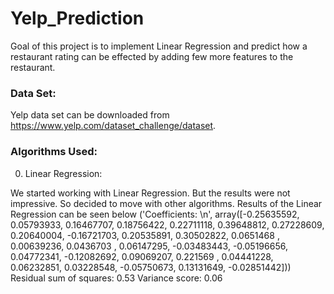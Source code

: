 # Yelp_Prediction

Goal of this project is to implement Linear Regression and predict how a restaurant rating can be effected by adding few more features to the restaurant.


### Data Set:
Yelp data set can be downloaded from https://www.yelp.com/dataset_challenge/dataset.


### Algorithms Used:
0. Linear Regression:

We started working with Linear Regression. But the results were not impressive. So decided to move with other algorithms.
Results of the Linear Regression can be seen below
('Coefficients: \n', array([-0.25635592,  0.05793933,  0.16467707,  0.18756422,  0.22711118,
        0.39648812,  0.27228609,  0.20640004, -0.16721703,  0.20535891,
        0.30502822,  0.0651468 ,  0.00639236,  0.0436703 ,  0.06147295,
       -0.03483443, -0.05196656,  0.04772341, -0.12082692,  0.09069207,
        0.221569  ,  0.04441228,  0.06232851,  0.03228548, -0.05750673,
        0.13131649, -0.02851442]))
Residual sum of squares: 0.53
Variance score: 0.06


